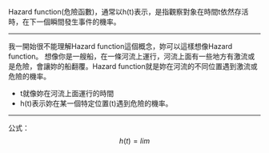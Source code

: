 Hazard function(危險函數)，通常以h(t)表示，是指觀察對象在時間t依然存活時，在下一個瞬間發生事件的機率。
- - -
我一開始很不能理解Hazard function這個概念，妳可以這樣想像Hazard function。
想像你是一艘船，在一條河流上運行，河流上面有一些地方有激流或是危險，會讓妳的船翻覆。Hazard function就是妳在河流的不同位置遇到激流或危險的機率。
- t就像妳在河流上面運行的時間
- h(t)表示妳在某一個特定位置(t)遇到危險的機率。
- - -
公式：
$$
h(t)=lim_{}
$$